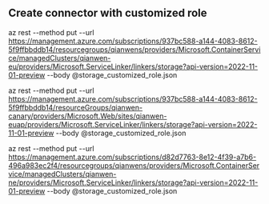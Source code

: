 

## Create connector with customized role
az rest --method put --url https://management.azure.com/subscriptions/937bc588-a144-4083-8612-5f9ffbbddb14/resourcegroups/qianwens/providers/Microsoft.ContainerService/managedClusters/qianwen-eu/providers/Microsoft.ServiceLinker/linkers/storage?api-version=2022-11-01-preview --body @storage_customized_role.json

az rest --method put --url https://management.azure.com/subscriptions/937bc588-a144-4083-8612-5f9ffbbddb14/resourceGroups/qianwen-canary/providers/Microsoft.Web/sites/qianwen-euap/providers/Microsoft.ServiceLinker/linkers/storage?api-version=2022-11-01-preview --body @storage_customized_role.json


az rest --method put --url https://management.azure.com/subscriptions/d82d7763-8e12-4f39-a7b6-496a983ec2f4/resourcegroups/qianwens/providers/Microsoft.ContainerService/managedClusters/qianwen-ne/providers/Microsoft.ServiceLinker/linkers/storage?api-version=2022-11-01-preview --body @storage_customized_role.json